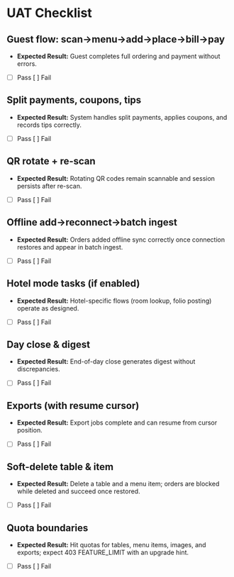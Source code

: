 # UAT Checklist

## Guest flow: scan→menu→add→place→bill→pay
- **Expected Result:** Guest completes full ordering and payment without errors.
- [ ] Pass    [ ] Fail

## Split payments, coupons, tips
- **Expected Result:** System handles split payments, applies coupons, and records tips correctly.
- [ ] Pass    [ ] Fail

## QR rotate + re-scan
- **Expected Result:** Rotating QR codes remain scannable and session persists after re-scan.
- [ ] Pass    [ ] Fail

## Offline add→reconnect→batch ingest
- **Expected Result:** Orders added offline sync correctly once connection restores and appear in batch ingest.
- [ ] Pass    [ ] Fail

## Hotel mode tasks (if enabled)
- **Expected Result:** Hotel-specific flows (room lookup, folio posting) operate as designed.
- [ ] Pass    [ ] Fail

## Day close & digest
- **Expected Result:** End-of-day close generates digest without discrepancies.
- [ ] Pass    [ ] Fail

## Exports (with resume cursor)
- **Expected Result:** Export jobs complete and can resume from cursor position.
- [ ] Pass    [ ] Fail

## Soft-delete table & item
- **Expected Result:** Delete a table and a menu item; orders are blocked while deleted and succeed once restored.
- [ ] Pass    [ ] Fail

## Quota boundaries
- **Expected Result:** Hit quotas for tables, menu items, images, and exports; expect 403 FEATURE_LIMIT with an upgrade hint.
- [ ] Pass    [ ] Fail

